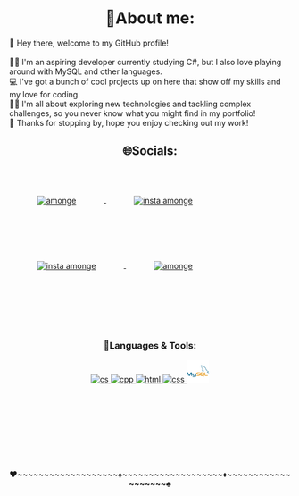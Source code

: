 <h1 align="center">🎲About me: </h1>

<p1 align="center">🎉 Hey there, welcome to my GitHub profile!  
<br>🐱‍💻 I'm an aspiring developer currently studying C#, but I also love playing around with MySQL and other languages. 
<br>💻 I've got a bunch of cool projects up on here that show off my skills and my love for coding. 
<br>👨‍💻 I'm all about exploring new technologies and tackling complex challenges, so you never know what you might find in my portfolio! 
<br>👋 Thanks for stopping by, hope you enjoy checking out my work! </p1>



<h2 align="center">🌐Socials:</h2>
<p2 align="center"> 
<a href = "https://www.youtube.com/@dicey2908/featured">
<img  align="center" width = 65px  height=65px alt = "amonge" style="padding:50px;" src="https://www.freepnglogos.com/uploads/official-youtube-logo-png-18.png" />
</a>
<a href= "https://www.instagram.com/dice_enjoyer/">
<img  align="center" "width = 65px  height=65 alt = "insta amonge" style="padding:50px;" src="https://upload.wikimedia.org/wikipedia/commons/thumb/a/a5/Instagram_icon.png/1024px-Instagram_icon.png" />
</a>
<a href= "https://www.linkedin.com/in/hristiyan-cholpanov-476a9b26b/">
<img  align="center" "width = 65px  height=65 style="padding:50px;"  alt = "insta amonge" src="https://upload.wikimedia.org/wikipedia/commons/thumb/8/81/LinkedIn_icon.svg/1200px-LinkedIn_icon.svg.png" />
</a>
<a href = "https://dicey8.itch.io">
<img  align="center" width = 65px  height=65px alt = "amonge" style="padding:50px;" src="https://static-00.iconduck.com/assets.00/itch-io-icon-512x512-wwio9bi8.png" />
</a>
</p2>


<br>
<br>
<br>

<br>
<h3 align="center" >🧰Languages & Tools: </h3>
<p align="center"> 
<a href="https://www.w3schools.com/cs/index.php" target="_blank" rel="noreferrer"> 
<img src="https://cdn.jsdelivr.net/gh/devicons/devicon/icons/csharp/csharp-original.svg" alt="cs" width="40" height="40"/> 
</a> 
<a href="https://www.w3schools.com/cpp/" target="_blank" rel="noreferrer"> 
<img src="https://cdn.jsdelivr.net/gh/devicons/devicon/icons/cplusplus/cplusplus-original.svg" alt="cpp" width="40" height="40"/> 
</a> 
<a href="https://www.w3schools.com/html/default.asp" target="_blank" rel="noreferrer"> 
<img src="https://cdn.jsdelivr.net/gh/devicons/devicon/icons/html5/html5-original.svg" alt="html" width="40" height="40"/> 
</a>
<a href="https://www.w3schools.com/css/default.asp" target="_blank" rel="noreferrer"> 
<img src="https://cdn.jsdelivr.net/gh/devicons/devicon/icons/css3/css3-original.svg" alt="css" width="40" height="40"/> 
</a>
<a href="https://www.w3schools.com/mysql/default.asp" target="_blank" rel="noreferrer"> 
<img src="https://raw.githubusercontent.com/devicons/devicon/6910f0503efdd315c8f9b858234310c06e04d9c0/icons/mysql/mysql-original-wordmark.svg" alt="js" width="40" height="40"/> 
</a> 
</a>
</p>
<br>
<br>
<br>
<br>
<br>
<br>

<br>
<h4 align="center" >♥️~~~~~~~~~~~~~~~~~~~♠️~~~~~~~~~~~~~~~~~~~♦️~~~~~~~~~~~~~~~~~~~♣️</h4>
      


      
